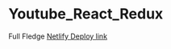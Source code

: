 # Youtube_React_Redux
Full Fledge
<a href=" https://calm-starburst-e729b2.netlify.app">Netlify Deploy link</a>

